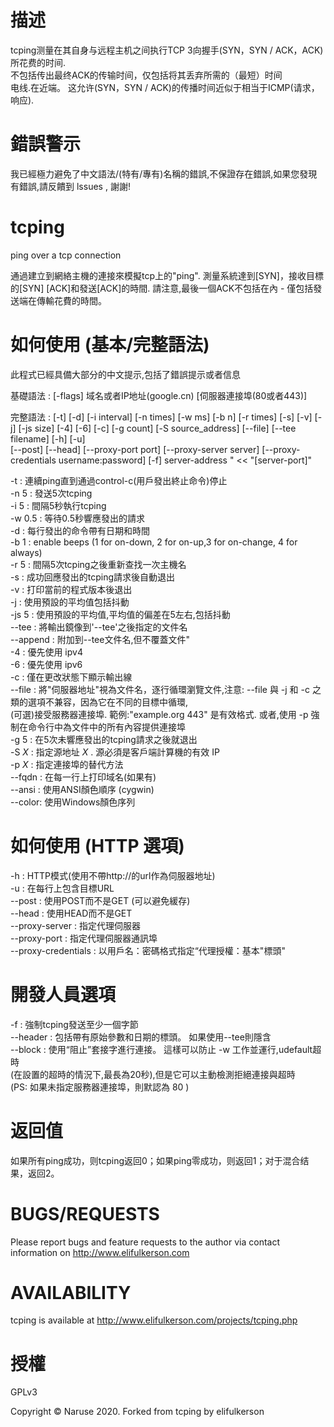 # 描述
tcping测量在其自身与远程主机之间执行TCP 3向握手(SYN，SYN / ACK，ACK)所花费的时间.  
不包括传出最终ACK的传输时间，仅包括将其丢弃所需的（最短）时间  
电线.在近端。 这允许(SYN，SYN / ACK)的传播时间近似于相当于ICMP(请求，响应).  

# 錯誤警示

我已經極力避免了中文語法/(特有/專有)名稱的錯誤,不保證存在錯誤,如果您發現有錯誤,請反饋到 lssues , 謝謝!

# tcping

ping over a tcp connection

通過建立到網絡主機的連接來模擬tcp上的"ping".
    測量系統達到[SYN]，接收目標的[SYN] [ACK]和發送[ACK]的時間.
    請注意,最後一個ACK不包括在內 - 僅包括發送端在傳輸花費的時間。

# 如何使用 (基本/完整語法)

此程式已經具備大部分的中文提示,包括了錯誤提示或者信息

基礎語法 : [-flags] 域名或者IP地址(google.cn) [伺服器連接埠(80或者443)]  

完整語法 : [-t] [-d] [-i interval] [-n times] [-w ms] [-b n] [-r times] [-s] [-v] [-j] [-js size] [-4] [-6] [-c] [-g count] [-S source_address] [--file] [--tee filename] [-h] [-u]  
        [--post] [--head] [--proxy-port port] [--proxy-server server] [--proxy-credentials username:password] [-f] server-address " << "[server-port]"  

-t     : 連續ping直到通過control-c(用戶發出終止命令)停止  
-n 5   : 發送5次tcping  
-i 5   : 間隔5秒執行tcping  
-w 0.5 : 等待0.5秒響應發出的請求  
-d     : 每行發出的命令帶有日期和時間  
-b 1   : enable beeps (1 for on-down, 2 for on-up,3 for on-change, 4 for always)  
-r 5   : 間隔5次tcping之後重新查找一次主機名  
-s     : 成功回應發出的tcping請求後自動退出  
-v     : 打印當前的程式版本後退出  
-j     : 使用預設的平均值包括抖動  
-js 5  : 使用預設的平均值,平均值的偏差在5左右,包括抖動  
--tee  : 將輸出鏡像到'--tee'之後指定的文件名  
--append : 附加到--tee文件名,但不覆蓋文件"  
-4     : 優先使用 ipv4  
-6     : 優先使用 ipv6  
-c     : 僅在更改狀態下顯示輸出線  
--file : 將\"伺服器地址\"視為文件名，逐行循環瀏覽文件,注意: --file 與 -j 和 -c 之類的選項不兼容，因為它在不同的目標中循環,  
        (可選)接受服務器連接埠.  範例:\"example.org 443\" 是有效格式. 或者,使用 -p 強制在命令行中為文件中的所有內容提供連接埠  
-g 5   : 在5次未響應發出的tcping請求之後就退出  
-S _X_ : 指定源地址 _X_ . 源必須是客戶端計算機的有效 IP  
-p _X_ : 指定連接埠的替代方法  
--fqdn : 在每一行上打印域名(如果有)  
--ansi : 使用ANSI顏色順序 (cygwin)  
--color: 使用Windows顏色序列  

# 如何使用 (HTTP 選項)

-h     : HTTP模式(使用不帶http://的url作為伺服器地址)  
-u     : 在每行上包含目標URL  
--post : 使用POST而不是GET (可以避免緩存)  
--head : 使用HEAD而不是GET  
--proxy-server : 指定代理伺服器  
--proxy-port   : 指定代理伺服器通訊埠  
--proxy-credentials : 以用戶名：密碼格式指定“代理授權：基本"標頭"  

# 開發人員選項

-f     : 強制tcping發送至少一個字節  
--header : 包括帶有原始參數和日期的標頭。 如果使用--tee則隱含  
--block  : 使用“阻止”套接字進行連接。 這樣可以防止 -w 工作並運行,udefault超時  
(在設置的超時的情況下,最長為20秒),但是它可以主動檢測拒絕連接與超時  
(PS: 如果未指定服務器連接埠，則默認為 80 )  


# 返回值

如果所有ping成功，则tcping返回0；如果ping零成功，则返回1；对于混合结果，返回2。

# BUGS/REQUESTS

Please report bugs and feature requests to the author via contact information on http://www.elifulkerson.com
    
# AVAILABILITY

tcping is available at http://www.elifulkerson.com/projects/tcping.php

# 授權

GPLv3

Copyright © Naruse 2020. Forked from tcping by elifulkerson